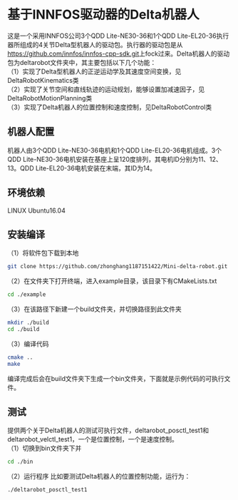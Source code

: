 基于INNFOS驱动器的Delta机器人
=
这是一个采用INNFOS公司3个QDD Lite-NE30-36和1个QDD Lite-EL20-36执行器所组成的4关节Delta型机器人的驱动包。执行器的驱动包是从</html>https://github.com/innfos/innfos-cpp-sdk.git</html>上fock过来。Delta机器人的驱动包为deltarobot文件夹中，其主要包括以下几个功能： <br>
（1）实现了Delta型机器人的正逆运动学及其速度空间变换，见DeltaRobotKinematics类 <br>
（2）实现了关节空间和直线轨迹的运动规划，能够设置加减速因子，见DeltaRobotMotionPlanning类 <br>
（3）实现了Delta机器人的位置控制和速度控制，见DeltaRobotControl类 <br>

## 机器人配置
机器人由3个QDD Lite-NE30-36电机和1个QDD Lite-EL20-36电机组成。3个QDD Lite-NE30-36电机安装在基座上呈120度排列，其电机ID分别为11、12、13。QDD Lite-EL20-36电机安装在末端，其ID为14。

## 环境依赖
LINUX Ubuntu16.04

## 安装编译
（1）将软件包下载到本地 <br>
```Bash
git clone https://github.com/zhonghang1187151422/Mini-delta-robot.git
```
（2）在文件夹下打开终端，进入example目录，该目录下有CMakeLists.txt
```Bash
cd ./example
```
（3）在该路径下新建一个build文件夹，并切换路径到此文件夹
```Bash
mkdir ./build
cd ./build
```
（3）编译代码
```Bash
cmake ..
make
```

编译完成后会在build文件夹下生成一个bin文件夹，下面就是示例代码的可执行文件。

## 测试
提供两个关于Delta机器人的测试可执行文件，deltarobot_posctl_test1和deltarobot_velctl_test1，一个是位置控制，一个是速度控制。<br>
（1）切换到bin文件夹下并
```Bash
cd ./bin
```
（2）运行程序
比如要测试Delta机器人的位置控制功能，运行为：
```Bash
./deltarobot_posctl_test1
```

